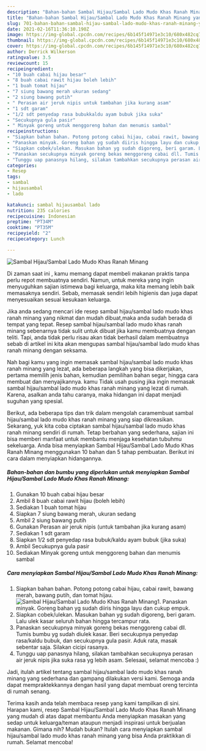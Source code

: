 ```yaml
---
description: "Bahan-bahan Sambal Hijau/Sambal Lado Mudo Khas Ranah Minang yang nikmat Untuk Jualan"
title: "Bahan-bahan Sambal Hijau/Sambal Lado Mudo Khas Ranah Minang yang nikmat Untuk Jualan"
slug: 701-bahan-bahan-sambal-hijau-sambal-lado-mudo-khas-ranah-minang-yang-nikmat-untuk-jualan
date: 2021-02-16T11:36:10.190Z
image: https://img-global.cpcdn.com/recipes/6b145f14971e3c10/680x482cq70/sambal-hijausambal-lado-mudo-khas-ranah-minang-foto-resep-utama.jpg
thumbnail: https://img-global.cpcdn.com/recipes/6b145f14971e3c10/680x482cq70/sambal-hijausambal-lado-mudo-khas-ranah-minang-foto-resep-utama.jpg
cover: https://img-global.cpcdn.com/recipes/6b145f14971e3c10/680x482cq70/sambal-hijausambal-lado-mudo-khas-ranah-minang-foto-resep-utama.jpg
author: Derrick Wilkerson
ratingvalue: 3.5
reviewcount: 15
recipeingredient:
- "10 buah cabai hijau besar"
- "8 buah cabai rawit hijau boleh lebih"
- "1 buah tomat hijau"
- "7 siung bawang merah ukuran sedang"
- "2 siung bawang putih"
- " Perasan air jeruk nipis untuk tambahan jika kurang asam"
- "1 sdt garam"
- "1/2 sdt penyedap rasa bubukkaldu ayam bubuk jika suka"
- "Secukupnya gula pasir"
- " Minyak goreng untuk menggoreng bahan dan menumis sambal"
recipeinstructions:
- "Siapkan bahan bahan. Potong potong cabai hijau, cabai rawit, bawang merah, bawang putih, dan tomat hijau."
- "Panaskan minyak. Goreng bahan yg sudah diiris hingga layu dan cukup empuk."
- "Siapkan cobek/ulekan. Masukan bahan yg sudah digoreng, beri garam. Lalu ulek kasar seluruh bahan hingga tercampur rata."
- "Panaskan secukupnya minyak goreng bekas menggoreng cabai dll. Tumis bumbu yg sudah diulek kasar. Beri secukupnya penyedap rasa/kaldu bubuk, dan secukupnya gula pasir. Aduk rata, masak sebentar saja. Silakan cicipi rasanya."
- "Tunggu uap panasnya hilang, silakan tambahkan secukupnya perasan air jeruk nipis jika suka rasa yg lebih asam. Selesaai, selamat mencoba :)"
categories:
- Resep
tags:
- sambal
- hijausambal
- lado

katakunci: sambal hijausambal lado 
nutrition: 235 calories
recipecuisine: Indonesian
preptime: "PT34M"
cooktime: "PT35M"
recipeyield: "2"
recipecategory: Lunch

---
```



![Sambal Hijau/Sambal Lado Mudo Khas Ranah Minang](https://img-global.cpcdn.com/recipes/6b145f14971e3c10/680x482cq70/sambal-hijausambal-lado-mudo-khas-ranah-minang-foto-resep-utama.jpg)

Di zaman  saat ini , kamu memang dapat membeli makanan praktis tanpa perlu repot membuatnya sendiri. Namun, untuk mereka yang ingin menyuguhkan sajian istimewa bagi keluarga, maka kita memang lebih baik memasaknya sendiri. Sebab, memasak sendiri lebih higienis dan juga dapat menyesuaikan sesuai kesukaan keluarga.

Jika anda sedang mencari ide resep sambal hijau/sambal lado mudo khas ranah minang yang nikmat dan mudah dibuat,maka anda sudah berada di tempat yang tepat. Resep sambal hijau/sambal lado mudo khas ranah minang  sebenarnya tidak sulit untuk dibuat jika kamu membuatnya dengan teliti. Tapi, anda tidak perlu risau akan tidak berhasil dalam membuatnya 
sebab di artikel ini kita akan mengupas sambal hijau/sambal lado mudo khas ranah minang dengan seksama.  



Nah bagi kamu yang ingin memasak sambal hijau/sambal lado mudo khas ranah minang yang lezat, ada beberapa langkah yang bisa dikerjakan, pertama memilih jenis bahan, kemudian pemilihan bahan segar, hingga cara membuat dan menyajikannya. kamu Tidak usah pusing jika ingin memasak sambal hijau/sambal lado mudo khas ranah minang yang lezat di rumah. Karena, asalkan anda  tahu caranya, maka hidangan ini dapat menjadi suguhan yang spesial.

Berikut, ada beberapa tips dan trik dalam mengolah caramembuat sambal hijau/sambal lado mudo khas ranah minang yang siap dikreasikan. Sekarang, yuk kita coba ciptakan sambal hijau/sambal lado mudo khas ranah minang sendiri di rumah. Tetap berbahan yang sederhana, sajian ini bisa memberi manfaat untuk membantu menjaga kesehatan tubuhmu sekeluarga. Anda bisa menyiapkan Sambal Hijau/Sambal Lado Mudo Khas Ranah Minang menggunakan 10 bahan dan 5 tahap pembuatan. Berikut ini cara dalam menyiapkan hidangannya.

<!--inarticleads1-->

##### Bahan-bahan dan bumbu yang diperlukan untuk menyiapkan Sambal Hijau/Sambal Lado Mudo Khas Ranah Minang:

1. Gunakan 10 buah cabai hijau besar
1. Ambil 8 buah cabai rawit hijau (boleh lebih)
1. Sediakan 1 buah tomat hijau
1. Siapkan 7 siung bawang merah, ukuran sedang
1. Ambil 2 siung bawang putih
1. Gunakan  Perasan air jeruk nipis (untuk tambahan jika kurang asam)
1. Sediakan 1 sdt garam
1. Siapkan 1/2 sdt penyedap rasa bubuk/kaldu ayam bubuk (jika suka)
1. Ambil Secukupnya gula pasir
1. Sediakan  Minyak goreng untuk menggoreng bahan dan menumis sambal




<!--inarticleads2-->

##### Cara menyiapkan Sambal Hijau/Sambal Lado Mudo Khas Ranah Minang:

1. Siapkan bahan bahan. Potong potong cabai hijau, cabai rawit, bawang merah, bawang putih, dan tomat hijau.
<img src="https://img-global.cpcdn.com/steps/d1536146507aa20e/160x128cq70/sambal-hijausambal-lado-mudo-khas-ranah-minang-langkah-memasak-1-foto.jpg" alt="Sambal Hijau/Sambal Lado Mudo Khas Ranah Minang">1. Panaskan minyak. Goreng bahan yg sudah diiris hingga layu dan cukup empuk.
1. Siapkan cobek/ulekan. Masukan bahan yg sudah digoreng, beri garam. Lalu ulek kasar seluruh bahan hingga tercampur rata.
1. Panaskan secukupnya minyak goreng bekas menggoreng cabai dll. Tumis bumbu yg sudah diulek kasar. Beri secukupnya penyedap rasa/kaldu bubuk, dan secukupnya gula pasir. Aduk rata, masak sebentar saja. Silakan cicipi rasanya.
1. Tunggu uap panasnya hilang, silakan tambahkan secukupnya perasan air jeruk nipis jika suka rasa yg lebih asam. Selesaai, selamat mencoba :)




Jadi, itulah artikel tentang  sambal hijau/sambal lado mudo khas ranah minang  yang sederhana dan gampang dilakukan versi kami. Semoga anda dapat mempraktekkannya dengan hasil yang dapat membuat oreng tercinta di rumah senang. 

Terima kasih anda telah membaca resep yang kami tampilkan di sini. Harapan kami, resep  Sambal Hijau/Sambal Lado Mudo Khas Ranah Minang yang mudah di atas dapat membantu Anda menyiapkan masakan yang sedap untuk keluarga/teman ataupun menjadi inspirasi untuk berjualan makanan. Gimana nih? Mudah bukan? Itulah cara menyiapkan sambal hijau/sambal lado mudo khas ranah minang yang bisa Anda praktikkan di rumah. Selamat mencoba!

